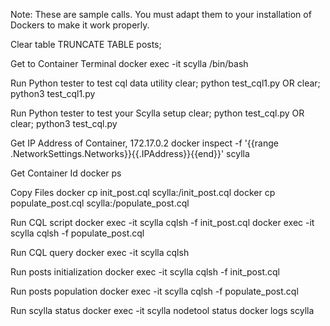 
Note: These are sample calls.  You must adapt them to your installation of Dockers to make it work properly.

Clear table
TRUNCATE TABLE posts;

Get to Container Terminal
docker exec -it scylla /bin/bash

Run Python tester to test cql data utility
clear; python test_cql1.py
OR
clear; python3 test_cql1.py

Run Python tester to test your Scylla setup
clear; python test_cql.py
OR
clear; python3 test_cql.py

Get IP Address of Container, 172.17.0.2
docker inspect -f '{{range .NetworkSettings.Networks}}{{.IPAddress}}{{end}}' scylla

Get Container Id
docker ps

Copy Files
docker cp init_post.cql scylla:/init_post.cql
docker cp populate_post.cql scylla:/populate_post.cql

Run CQL script
docker exec -it scylla cqlsh -f init_post.cql
docker exec -it scylla cqlsh -f populate_post.cql

Run CQL query
docker exec -it scylla cqlsh

Run posts initialization
docker exec -it scylla cqlsh -f init_post.cql

Run posts population
docker exec -it scylla cqlsh -f populate_post.cql

Run scylla status
docker exec -it scylla nodetool status
docker logs scylla